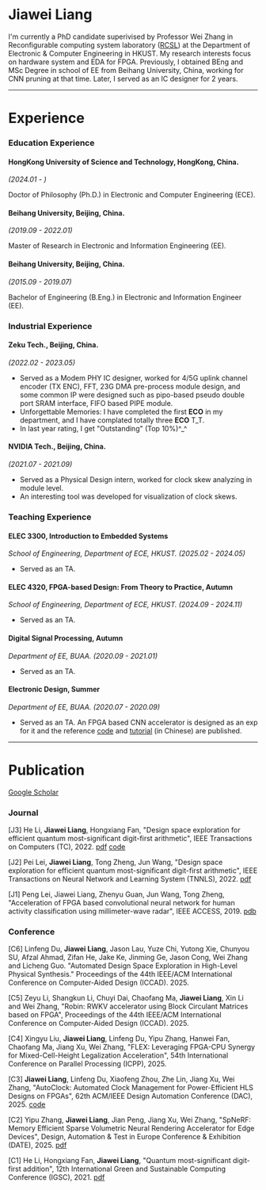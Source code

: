 # Jiawei Liang

I'm currently a PhD candidate superivised by Professor Wei Zhang in Reconfigurable computing system laboratory ([RCSL](https://eeweiz.home.ece.ust.hk/)) at the Department of Electronic & Computer Engineering in HKUST. My research interests focus on hardware system and EDA for FPGA.
Previously, I obtained BEng and MSc Degree in school of EE from Beihang University, China, working for CNN pruning at that time. Later, I served as an IC designer for 2 years.

* * *

# Experience

### Education Experience

#### HongKong University of Science and Technology, HongKong, China.

_(2024.01 - )_

Doctor of Philosophy (Ph.D.) in Electronic and Computer Engineering (ECE).

#### Beihang University, Beijing, China.

_(2019.09 - 2022.01)_

Master of Research in Electronic and Information Engineering (EE).

#### Beihang University, Beijing, China.

_(2015.09 - 2019.07)_

Bachelor of Engineering (B.Eng.) in Electronic and Information Engineer (EE).

### Industrial Experience 

#### Zeku Tech., Beijing, China.

_(2022.02 - 2023.05)_

* Served as a Modem PHY IC designer, worked for 4/5G uplink channel encoder (TX ENC), FFT, 23G DMA pre-process module design, and some common IP were designed such as pipo-based pseudo double port SRAM interface, FIFO based PIPE module. 
* Unforgettable Memories: I have completed the first **ECO** in my department, and I have complated totally three **ECO** T\_T.
* In last year rating, I get "Outstanding" (Top 10%)^\_^

#### NVIDIA Tech., Beijing, China.

_(2021.07 - 2021.09)_

* Served as a Physical Design intern, worked for clock skew analyzing in module level.
* An interesting tool was developed for visualization of clock skews.

### Teaching Experience

#### ELEC 3300, Introduction to Embedded Systems

_School of Engineering, Department of ECE, HKUST. (2025.02 - 2024.05)_

- Served as an TA.

#### ELEC 4320, FPGA-based Design: From Theory to Practice, Autumn

_School of Engineering, Department of ECE, HKUST. (2024.09 - 2024.11)_

- Served as an TA.

#### Digital Signal Processing, Autumn

_Department of EE, BUAA. (2020.09 - 2021.01)_

- Served as an TA.

#### Electronic Design, Summer

_Department of EE, BUAA. (2020.07 - 2020.09)_

- Served as an TA. An FPGA based CNN accelerator is designed as an exp for it and the reference [code](https://github.com/MasLiang/CNN-On-FPGA) and [tutorial](https://blog.csdn.net/qq_38798425/article/details/106359726?spm=1001.2014.3001.5501) (in Chinese) are published.

* * *

# Publication
[Google Scholar](https://scholar.google.com/citations?hl=en&user=2pbOVBcAAAAJ&view_op=list_works&sortby=pubdate)

### Journal

[J3] He Li, **Jiawei Liang**, Hongxiang Fan, "Design space exploration for efficient quantum most-significant digit-first arithmetic", IEEE Transactions on Computers (TC), 2022. [pdf](https://ieeexplore.ieee.org/abstract/document/9924609/) [code](https://github.com/MasLiang/Quantum-Adder)

[J2] Pei Lei, **Jiawei Liang**, Tong Zheng, Jun Wang, "Design space exploration for efficient quantum most-significant digit-first arithmetic", IEEE Transactions on Neural Network and Learning System (TNNLS), 2022. [pdf](https://ieeexplore.ieee.org/abstract/document/9881223/)

[J1] Peng Lei, Jiawei Liang, Zhenyu Guan, Jun Wang, Tong Zheng, "Acceleration of FPGA based convolutional neural network for human activity classification using millimeter-wave radar", IEEE ACCESS, 2019. [pdb](https://ieeexplore.ieee.org/abstract/document/8753553/) 

### Conference

[C6] Linfeng Du, **Jiawei Liang**, Jason Lau, Yuze Chi, Yutong Xie, Chunyou SU, Afzal Ahmad, Zifan He, Jake Ke, Jinming Ge, Jason Cong, Wei Zhang and Licheng Guo. "Automated Design Space Exploration in High-Level Physical Synthesis." Proceedings of the 44th IEEE/ACM International Conference on Computer-Aided Design (ICCAD). 2025.

[C5] Zeyu Li, Shangkun Li, Chuyi Dai, Chaofang Ma, **Jiawei Liang**, Xin Li and Wei Zhang, "Robin: RWKV accelerator using Block Circulant Matrices based on FPGA", Proceedings of the 44th IEEE/ACM International Conference on Computer-Aided Design (ICCAD). 2025.

[C4] Xingyu Liu, **Jiawei Liang**, Linfeng Du, Yipu Zhang, Hanwei Fan, Chaofang Ma, Jiang Xu, Wei Zhang, "FLEX: Leveraging FPGA-CPU Synergy for Mixed-Cell-Height Legalization Acceleration", 54th International Conference on Parallel Processing (ICPP), 2025.

[C3] **Jiawei Liang**, Linfeng Du, Xiaofeng Zhou, Zhe Lin, Jiang Xu, Wei Zhang, "AutoClock: Automated Clock Management for Power-Efficient HLS Designs on FPGAs", 62th ACM/IEEE Design Automation Conference (DAC), 2025. [code](https://github.com/MasLiang/AutoClock)

[C2] Yipu Zhang, **Jiawei Liang**, Jian Peng, Jiang Xu, Wei Zhang, "SpNeRF: Memory Efficient Sparse Volumetric Neural Rendering Accelerator for Edge Devices", Design, Automation & Test in Europe Conference & Exhibition (DATE), 2025. [pdf](https://ieeexplore.ieee.org/abstract/document/10992839/)

[C1] He Li, Hongxiang Fan, **Jiawei Liang**, "Quantum most-significant digit-first addition", 12th International Green and Sustainable Computing Conference (IGSC), 2021. [pdf](https://ieeexplore.ieee.org/abstract/document/9651595/)

